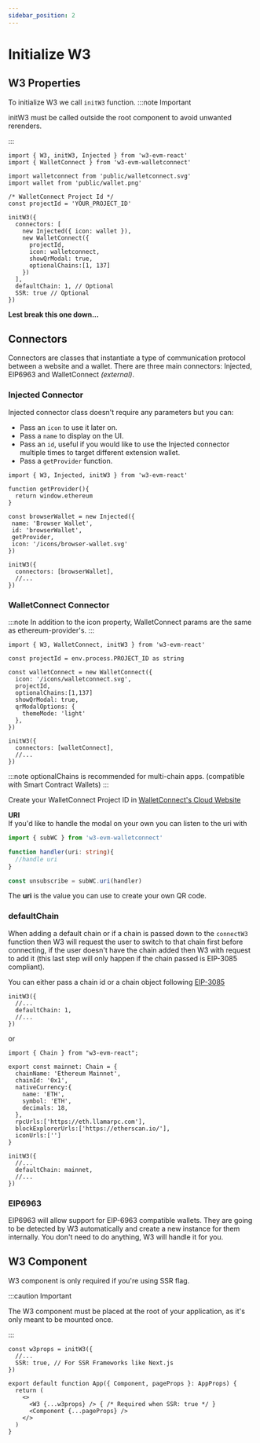 ```yaml
---
sidebar_position: 2
---
```

# Initialize W3

## W3 Properties

To initialize W3 we call `initW3` function.
:::note Important

initW3 must be called outside the root component to avoid unwanted rerenders.

:::
```tsx
import { W3, initW3, Injected } from 'w3-evm-react'
import { WalletConnect } from 'w3-evm-walletconnect'

import walletconnect from 'public/walletconnect.svg'
import wallet from 'public/wallet.png'

/* WalletConnect Project Id */
const projectId = 'YOUR_PROJECT_ID'

initW3({
  connectors: [
    new Injected({ icon: wallet }),
    new WalletConnect({ 
      projectId,
      icon: walletconnect,
      showQrModal: true,
      optionalChains:[1, 137]
    })
  ],
  defaultChain: 1, // Optional
  SSR: true // Optional
})
```

**Lest break this one down...**

## Connectors

Connectors are classes that instantiate a type of communication protocol between a website and a wallet. There are three main connectors: Injected, EIP6963 and WalletConnect *(external)*.

### Injected Connector

Injected connector class doesn't require any parameters but you can:

- Pass an `icon` to use it later on.
- Pass a `name` to display on the UI.
- Pass an `id`, useful if you would like to use the Injected connector multiple times to target different extension wallet.
- Pass a `getProvider` function.

```tsx
import { W3, Injected, initW3 } from 'w3-evm-react'

function getProvider(){
  return window.ethereum
}

const browserWallet = new Injected({ 
 name: 'Browser Wallet',
 id: 'browserWallet',
 getProvider,
 icon: '/icons/browser-wallet.svg'
})

initW3({
  connectors: [browserWallet],
  //...
})
```

### WalletConnect Connector

:::note
In addition to the icon property, WalletConnect params are the same as ethereum-provider's.
:::

```tsx
import { W3, WalletConnect, initW3 } from 'w3-evm-react'

const projectId = env.process.PROJECT_ID as string

const walletConnect = new WalletConnect({ 
  icon: '/icons/walletconnect.svg',
  projectId,
  optionalChains:[1,137]
  showQrModal: true,
  qrModalOptions: {
    themeMode: 'light'
  },
})

initW3({
  connectors: [walletConnect],
  //...
})
```

:::note
optionalChains is recommended for multi-chain apps. (compatible with Smart Contract Wallets)
:::

Create your WalletConnect Project ID in <a href='https://cloud.walletconnect.com/sign-in' target='_blank' >WalletConnect's Cloud Website</a>

**URI**<br/>
If you'd like to handle the modal on your own you can listen to the uri with
```ts
import { subWC } from 'w3-evm-walletconnect'

function handler(uri: string){
  //handle uri
}

const unsubscribe = subWC.uri(handler)
```

The **uri** is the value you can use to create your own QR code.

### defaultChain

When adding a default chain or if a chain is passed down to the `connectW3` function then W3 will request the user to switch to that chain first before connecting, if the user doesn't have the chain added then W3 with request to add it (this last step will only happen if the chain passed is EIP-3085 compliant).

You can either pass a chain id or a chain object following [EIP-3085](https://eips.ethereum.org/EIPS/eip-3085)

```tsx
initW3({
  //...
  defaultChain: 1,
  //...
})
```

or

```tsx
import { Chain } from "w3-evm-react";

export const mainnet: Chain = {
  chainName: 'Ethereum Mainnet',
  chainId: '0x1',
  nativeCurrency:{
    name: 'ETH',
    symbol: 'ETH',
    decimals: 18,
  },
  rpcUrls:['https://eth.llamarpc.com'],
  blockExplorerUrls:['https://etherscan.io/'],
  iconUrls:['']
}

initW3({
  //...
  defaultChain: mainnet,
  //...
})
```

### EIP6963

EIP6963 will allow support for EIP-6963 compatible wallets. They are going to be detected by W3 automatically and create a new instance for them internally. You don't need to do anything, W3 will handle it for you.

## W3 Component
W3 component is only required if you're using SSR flag.

:::caution Important

The W3 component must be placed at the root of your application, as it's only meant to be mounted once.

:::

```tsx
const w3props = initW3({
  //...
  SSR: true, // For SSR Frameworks like Next.js
})

export default function App({ Component, pageProps }: AppProps) {
  return (
    <>
      <W3 {...w3props} /> { /* Required when SSR: true */ }
      <Component {...pageProps} />
    </>
  )
}
```

